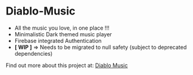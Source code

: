# Diablo-Music
- All the music you love, in one place !!!
- Minimalistic Dark themed music player
- Firebase integrated Authentication
- **[ WIP ]** => Needs to be migrated to null safety (subject to deprecated dependencies)

Find out more about this project at:
[Diablo Music](https://suvraneel.github.io/pages/diablo-music.html)

